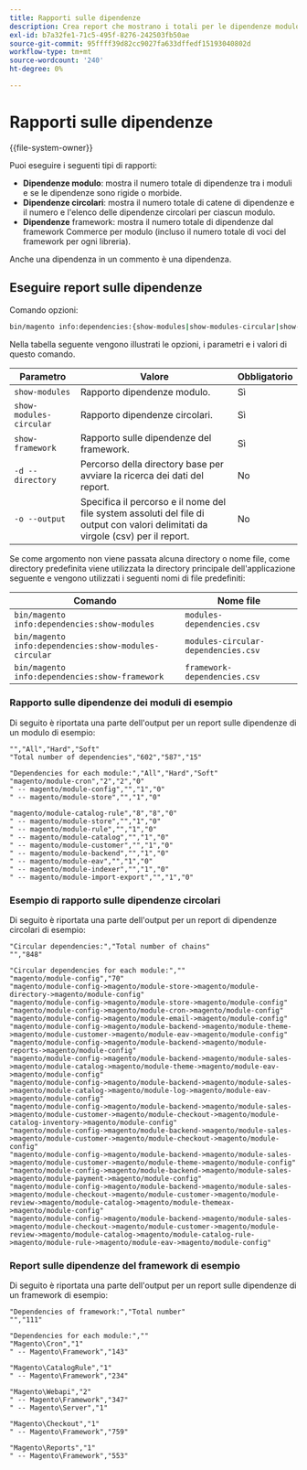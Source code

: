 ```yaml
---
title: Rapporti sulle dipendenze
description: Crea report che mostrano i totali per le dipendenze modulo, circolare e framework.
exl-id: b7a32fe1-71c5-495f-8276-242503fb50ae
source-git-commit: 95ffff39d82cc9027fa633dffedf15193040802d
workflow-type: tm+mt
source-wordcount: '240'
ht-degree: 0%

---
```


# Rapporti sulle dipendenze

{{file-system-owner}}

Puoi eseguire i seguenti tipi di rapporti:

- **Dipendenze modulo**: mostra il numero totale di dipendenze tra i moduli e se le dipendenze sono rigide o morbide.
- **Dipendenze circolari**: mostra il numero totale di catene di dipendenze e il numero e l&#39;elenco delle dipendenze circolari per ciascun modulo.
- **Dipendenze** framework: mostra il numero totale di dipendenze dal framework Commerce per modulo (incluso il numero totale di voci del framework per ogni libreria).

Anche una dipendenza in un commento è una dipendenza.

## Eseguire report sulle dipendenze

Comando opzioni:

```bash
bin/magento info:dependencies:{show-modules|show-modules-circular|show-framework} [-d|--directory="<path>"] [-o|--output="<path and filename"]
```

Nella tabella seguente vengono illustrati le opzioni, i parametri e i valori di questo comando.

| Parametro | Valore | Obbligatorio |
| ----------------------- | -------------------------------------------------------------------------------------------------------------------- | --------- |
| `show-modules` | Rapporto dipendenze modulo. | Sì |
| `show-modules-circular` | Rapporto dipendenze circolari. | Sì |
| `show-framework` | Rapporto sulle dipendenze del framework. | Sì |
| `-d --directory` | Percorso della directory base per avviare la ricerca dei dati del report. | No |
| `-o --output` | Specifica il percorso e il nome del file system assoluti del file di output con valori delimitati da virgole (csv) per il report. | No |

Se come argomento non viene passata alcuna directory o nome file, come directory predefinita viene utilizzata la directory principale dell&#39;applicazione seguente e vengono utilizzati i seguenti nomi di file predefiniti:

| Comando | Nome file |
| ----------------------------------------------------- | ----------------------------------- |
| `bin/magento info:dependencies:show-modules` | `modules-dependencies.csv` |
| `bin/magento info:dependencies:show-modules-circular` | `modules-circular-dependencies.csv` |
| `bin/magento info:dependencies:show-framework` | `framework-dependencies.csv` |

### Rapporto sulle dipendenze dei moduli di esempio

Di seguito è riportata una parte dell&#39;output per un report sulle dipendenze di un modulo di esempio:

```terminal
"","All","Hard","Soft"
"Total number of dependencies","602","587","15"

"Dependencies for each module:","All","Hard","Soft"
"magento/module-cron","2","2","0"
" -- magento/module-config","","1","0"
" -- magento/module-store","","1","0"

"magento/module-catalog-rule","8","8","0"
" -- magento/module-store","","1","0"
" -- magento/module-rule","","1","0"
" -- magento/module-catalog","","1","0"
" -- magento/module-customer","","1","0"
" -- magento/module-backend","","1","0"
" -- magento/module-eav","","1","0"
" -- magento/module-indexer","","1","0"
" -- magento/module-import-export","","1","0"
```

### Esempio di rapporto sulle dipendenze circolari

Di seguito è riportata una parte dell&#39;output per un report di dipendenze circolari di esempio:

```terminal
"Circular dependencies:","Total number of chains"
"","848"

"Circular dependencies for each module:",""
"magento/module-config","70"
"magento/module-config->magento/module-store->magento/module-directory->magento/module-config"
"magento/module-config->magento/module-store->magento/module-config"
"magento/module-config->magento/module-cron->magento/module-config"
"magento/module-config->magento/module-email->magento/module-config"
"magento/module-config->magento/module-backend->magento/module-theme->magento/module-customer->magento/module-eav->magento/module-config"
"magento/module-config->magento/module-backend->magento/module-reports->magento/module-config"
"magento/module-config->magento/module-backend->magento/module-sales->magento/module-catalog->magento/module-theme->magento/module-eav->magento/module-config"
"magento/module-config->magento/module-backend->magento/module-sales->magento/module-catalog->magento/module-log->magento/module-eav->magento/module-config"
"magento/module-config->magento/module-backend->magento/module-sales->magento/module-customer->magento/module-checkout->magento/module-catalog-inventory->magento/module-config"
"magento/module-config->magento/module-backend->magento/module-sales->magento/module-customer->magento/module-checkout->magento/module-config"
"magento/module-config->magento/module-backend->magento/module-sales->magento/module-customer->magento/module-theme->magento/module-config"
"magento/module-config->magento/module-backend->magento/module-sales->magento/module-payment->magento/module-config"
"magento/module-config->magento/module-backend->magento/module-sales->magento/module-checkout->magento/module-customer->magento/module-review->magento/module-catalog->magento/module-themeax->magento/module-config"
"magento/module-config->magento/module-backend->magento/module-sales->magento/module-checkout->magento/module-customer->magento/module-review->magento/module-catalog->magento/module-catalog-rule->magento/module-rule->magento/module-eav->magento/module-config"
```

### Report sulle dipendenze del framework di esempio

Di seguito è riportata una parte dell&#39;output per un report sulle dipendenze di un framework di esempio:

```terminal
"Dependencies of framework:","Total number"
"","111"

"Dependencies for each module:",""
"Magento\Cron","1"
" -- Magento\Framework","143"

"Magento\CatalogRule","1"
" -- Magento\Framework","234"

"Magento\Webapi","2"
" -- Magento\Framework","347"
" -- Magento\Server","1"

"Magento\Checkout","1"
" -- Magento\Framework","759"

"Magento\Reports","1"
" -- Magento\Framework","553"
```
